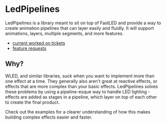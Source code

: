 # LedPipelines

LedPipelines is a library meant to sit on top of FastLED and provide a way to create animation pipelines that can layer easily and fluidly. It will support animations, layers, multiple segments, and more features.

- [current worked on tickets](https://github.com/users/TheVizWiz/projects/3/views/1)
- [feature requests](https://github.com/TheVizWiz/LedPipelines/issues)


## Why?
WLED, and similar libraries, suck when you want to implement more than one effect at a time. They generally also aren't great at reactive effects, or effects that are more complex than your basic effects. LedPipelines solves these problems by using a pipeline-esque way to handle LED lighting - effects are added as stages in a pipeline, which layer on top of each other to create the final product.



Check out the examples for a clearer understanding of how this makes building complex effects easier and faster.